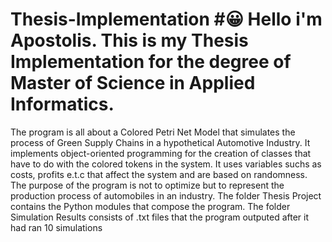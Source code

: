 # Thesis-Implementation #:grinning: Hello i'm Apostolis. This is my Thesis Implementation for the degree of Master of Science in Applied Informatics.
The program is all about a Colored Petri Net Model that simulates the process of Green Supply Chains in a hypothetical Automotive Industry. It implements object-oriented programming for the creation of classes that have to do with the colored tokens in the system. It uses variables suchs as costs, profits e.t.c that affect the system and are based on randomness. The purpose of the program is not to optimize but to represent the production process of automobiles in an industry. The folder Thesis Project contains the Python modules that compose the program. The folder Simulation Results consists of .txt files that the program outputed after it had ran 10 simulations
 
